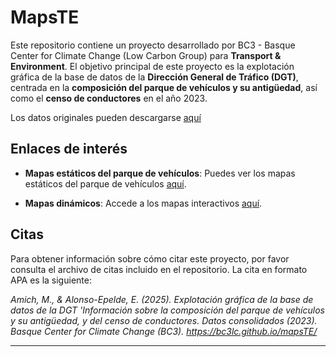# MapsTE

Este repositorio contiene un proyecto desarrollado por BC3 - Basque Center for Climate Change (Low Carbon Group) para **Transport & Environment**. El objetivo principal de este proyecto es la explotación gráfica de la base de datos de la **Dirección General de Tráfico (DGT)**, centrada en la **composición del parque de vehículos y su antigüedad**, así como el **censo de conductores** en el año 2023.

Los datos originales pueden descargarse [aquí](https://www.dgt.es/menusecundario/dgt-en-cifras/dgt-en-cifras-resultados/dgt-en-cifras-detalle/Datos-municipales-informacion-general-2023/)

## Enlaces de interés

- **Mapas estáticos del parque de vehículos**: Puedes ver los mapas estáticos del parque de vehículos [aquí](https://github.com/bc3LC/mapsTE/tree/main/mapas_estaticos).
  
- **Mapas dinámicos**: Accede a los mapas interactivos [aquí](https://bc3lc.github.io/mapsTE/).

## Citas

Para obtener información sobre cómo citar este proyecto, por favor consulta el archivo de citas incluido en el repositorio. La cita en formato APA es la siguiente:

*Amich, M., & Alonso-Epelde, E. (2025). Explotación gráfica de la base de datos de la DGT 'Información sobre la composición del parque de vehículos y su antigüedad, y del censo de conductores. Datos consolidados (2023). Basque Center for Climate Change (BC3). https://bc3lc.github.io/mapsTE/*



---

